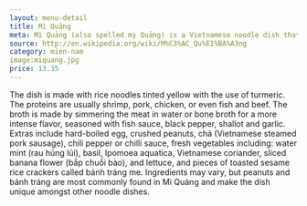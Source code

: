 ```yaml
---
layout: menu-detail
title: Mì Quảng
meta: Mì Quảng (also spelled mỳ Quảng) is a Vietnamese noodle dish that originated from Quảng Nam Province in central Vietnam.
source: http://en.wikipedia.org/wiki/M%C3%AC_Qu%E1%BA%A3ng
category: mien-nam
image:miquang.jpg
price: 13.35
---
```



The dish is made with rice noodles tinted yellow with the use of turmeric. The proteins are usually shrimp, pork, chicken, or even fish and beef. The broth is made by simmering the meat in water or bone broth for a more intense flavor, seasoned with fish sauce, black pepper, shallot and garlic. Extras include hard-boiled egg, crushed peanuts, chả (Vietnamese steamed pork sausage), chili pepper or chilli sauce, fresh vegetables including: water mint (rau húng lủi), basil, Ipomoea aquatica, Vietnamese coriander, sliced banana flower (bắp chuối bào), and lettuce, and pieces of toasted sesame rice crackers called bánh tráng me. Ingredients may vary, but peanuts and bánh tráng are most commonly found in Mì Quảng and make the dish unique amongst other noodle dishes.
